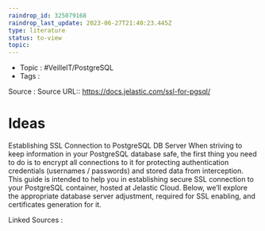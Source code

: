 ```yaml
---
raindrop_id: 325079168
raindrop_last_update: 2023-06-27T21:40:23.445Z
type: literature
status: to-view
topic:
---
```

- Topic : #VeilleIT/PostgreSQL
- Tags : 


Source : Source URL:: https://docs.jelastic.com/ssl-for-pgsql/

# Ideas

Establishing SSL Connection to PostgreSQL DB Server When striving to keep information in your PostgreSQL database safe, the first thing you need to do is to encrypt all connections to it for protecting authentication credentials (usernames / passwords) and stored data from interception. This guide is intended to help you in establishing secure SSL connection to your PostgreSQL container, hosted at Jelastic Cloud.
Below, we’ll explore the appropriate database server adjustment, required for SSL enabling, and certificates generation for it.


Linked Sources :

